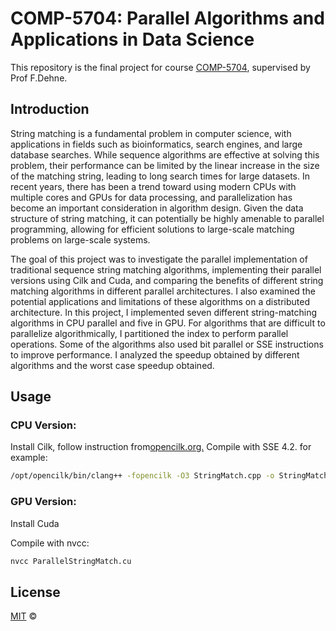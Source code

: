 # COMP-5704: Parallel Algorithms and Applications in Data Science
This repository is the final project for course <a href="https://www.dehne.ca/comp5704">COMP-5704</a>, supervised by Prof F.Dehne.

## Introduction
String matching is a fundamental problem in computer science, with applications in fields such as bioinformatics, search engines, and large database searches. While sequence algorithms are effective at solving this problem, their performance can be limited by the linear increase in the size of the matching string, leading to long search times for large datasets. In recent years, there has been a trend toward using modern CPUs with multiple cores and GPUs for data processing, and parallelization has become an important consideration in algorithm design. Given the data structure of string matching, it can potentially be highly amenable to parallel programming, allowing for efficient solutions to large-scale matching problems on large-scale systems.

The goal of this project was to investigate the parallel implementation of traditional sequence string matching algorithms, implementing their parallel versions using Cilk and Cuda, and comparing the benefits of different string matching algorithms in different parallel architectures. I also examined the potential applications and limitations of these algorithms on a distributed architecture. In this project, I implemented seven different string-matching algorithms in CPU parallel and five in GPU. For algorithms that are difficult to parallelize algorithmically, I partitioned the index to perform parallel operations. Some of the algorithms also used bit parallel or SSE instructions to improve performance. I analyzed the speedup obtained by different algorithms and the worst case speedup obtained.

## Usage
### CPU Version:
Install Cilk, follow instruction from<a href="https://www.opencilk.org/doc/users-guide/install/">opencilk.org.</a>
Compile with SSE 4.2. for example:

```sh
/opt/opencilk/bin/clang++ -fopencilk -O3 StringMatch.cpp -o StringMatch -msse4.2
```
### GPU Version:
Install Cuda

Compile with nvcc:

```sh
nvcc ParallelStringMatch.cu
```


## License

[MIT](LICENSE) ©

